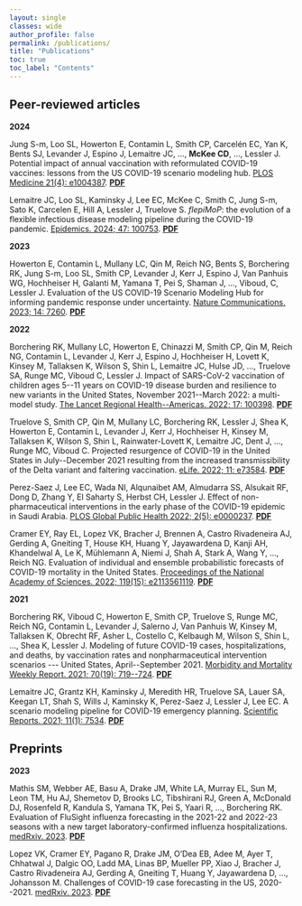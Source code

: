 ```yaml
---
layout: single
classes: wide
author_profile: false
permalink: /publications/
title: "Publications"
toc: true
toc_label: "Contents"
---
```


## Peer-reviewed articles

**2024**

Jung S-m, Loo SL, Howerton E, Contamin L, Smith CP, Carcelén EC, Yan K, Bents SJ, Levander J, Espino J, Lemaitre JC, ..., **McKee CD**, ..., Lessler J. Potential impact of annual vaccination with reformulated COVID-19 vaccines: lessons from the US COVID-19 scenario modeling hub. [PLOS Medicine 21(4): e1004387](https://doi.org/10.1371/journal.pmed.1004387). [**PDF**](https://hopkinsidd.github.io/flepiMoP_site/files/2024_Jung_PLoS_Med.pdf)

Lemaitre JC, Loo SL, Kaminsky J, Lee EC, McKee C, Smith C, Jung S-m, Sato K, Carcelen E, Hill A, Lessler J, Truelove S. *flepiMoP*: the evolution of a flexible infectious disease modeling pipeline during the COVID-19 pandemic. [Epidemics. 2024; 47: 100753](https://doi.org/10.1016/j.epidem.2024.100753). [**PDF**](https://hopkinsidd.github.io/flepiMoP_site/files/2024_Lemaitre_Epidemics.pdf)

**2023**

Howerton E, Contamin L, Mullany LC, Qin M, Reich NG, Bents S, Borchering RK, Jung S-m, Loo SL, Smith CP, Levander J, Kerr J, Espino J, Van Panhuis WG, Hochheiser H, Galanti M, Yamana T, Pei S, Shaman J, ..., Viboud, C, Lessler J. Evaluation of the US COVID-19 Scenario Modeling Hub for informing pandemic response under uncertainty. [Nature Communications. 2023; 14: 7260](https://doi.org/10.1038/s41467-023-42680-x). [**PDF**](https://hopkinsidd.github.io/flepiMoP_site/files/2023_Howerton_Nat_Commun.pdf)

**2022**

Borchering RK, Mullany LC, Howerton E, Chinazzi M, Smith CP, Qin M, Reich NG, Contamin L, Levander J, Kerr J, Espino J, Hochheiser H, Lovett K, Kinsey M, Tallaksen K, Wilson S, Shin L, Lemaitre JC, Hulse JD, ..., Truelove SA, Runge MC, Viboud C, Lessler J. Impact of SARS-CoV-2 vaccination of children ages 5--11 years on COVID-19 disease burden and resilience to new variants in the United States, November 2021--March 2022: a multi-model study. [The Lancet Regional Health--Americas. 2022; 17: 100398](https://doi.org/10.1016/j.lana.2022.100398). [**PDF**](https://hopkinsidd.github.io/flepiMoP_site/files/2022_Borchering_LancetRegHealthAm.pdf)

Truelove S, Smith CP, Qin M, Mullany LC, Borchering RK, Lessler J, Shea K, Howerton E, Contamin L, Levander J, Kerr J, Hochheiser H, Kinsey M, Tallaksen K, Wilson S, Shin L, Rainwater-Lovett K, Lemaitre JC, Dent J, ..., Runge MC, Viboud C. Projected resurgence of COVID-19 in the United States in July--December 2021 resulting from the increased transmissibility of the Delta variant and faltering vaccination. [eLife. 2022; 11: e73584](https://doi.org/10.7554/eLife.73584). [**PDF**](https://hopkinsidd.github.io/flepiMoP_site/files/2022_Truelove_eLife.pdf)

Perez-Saez J, Lee EC, Wada NI, Alqunaibet AM, Almudarra SS, Alsukait RF, Dong D, Zhang Y, El Saharty S, Herbst CH, Lessler J. Effect of non-pharmaceutical interventions in the early phase of the COVID-19 epidemic in Saudi Arabia. [PLOS Global Public Health 2022; 2(5): e0000237](https://doi.org/10.1371/journal.pgph.0000237). [**PDF**](https://hopkinsidd.github.io/flepiMoP_site/files/2022_Perez-Saez_PLOSGlobPublicHealth.pdf)

Cramer EY, Ray EL, Lopez VK, Bracher J, Brennen A, Castro Rivadeneira AJ, Gerding A, Gneiting T, House KH, Huang Y, Jayawardena D, Kanji AH, Khandelwal A, Le K, Mühlemann A, Niemi J, Shah A, Stark A, Wang Y, ..., Reich NG. Evaluation of individual and ensemble probabilistic forecasts of COVID-19 mortality in the United States. [Proceedings of the National Academy of Sciences. 2022; 119(15): e2113561119](https://doi.org/10.1073/pnas.2113561119). [**PDF**](https://hopkinsidd.github.io/flepiMoP_site/files/2022_Cramer_PNAS.pdf)

**2021**

Borchering RK, Viboud C, Howerton E, Smith CP, Truelove S, Runge MC, Reich NG, Contamin L, Levander J, Salerno J, Van Panhuis W, Kinsey M, Tallaksen K, Obrecht RF, Asher L, Costello C, Kelbaugh M, Wilson S, Shin L, ..., Shea K, Lessler J. Modeling of future COVID-19 cases, hospitalizations, and deaths, by vaccination rates and nonpharmaceutical intervention scenarios --- United States, April--September 2021. [Morbidity and Mortality Weekly Report. 2021; 70(19): 719--724](https://doi.org/10.15585%2Fmmwr.mm7019e3). [**PDF**](https://hopkinsidd.github.io/flepiMoP_site/files/2022_Borchering_MMWR.pdf)

Lemaitre JC, Grantz KH, Kaminsky J, Meredith HR, Truelove SA, Lauer SA, Keegan LT, Shah S, Wills J, Kaminsky K, Perez-Saez J, Lessler J, Lee EC. A scenario modeling pipeline for COVID-19 emergency planning. [Scientific Reports. 2021; 11(1): 7534](https://doi.org/10.1038/s41598-021-86811-0). [**PDF**](https://hopkinsidd.github.io/flepiMoP_site/files/2021_Lee_SciRep.pdf)

## Preprints

**2023**

Mathis SM, Webber AE, Basu A, Drake JM, White LA, Murray EL, Sun M, Leon TM, Hu AJ, Shemetov D, Brooks LC, Tibshirani RJ, Green A, McDonald DJ, Rosenfeld R, Kandula S, Yamana TK, Pei S, Yaari R, ..., Borchering RK. Evaluation of FluSight influenza forecasting in the 2021-22 and 2022-23 seasons with a new target laboratory-confirmed influenza hospitalizations. [medRxiv. 2023](https://doi.org/10.1101/2023.12.08.23299726). [**PDF**](https://hopkinsidd.github.io/flepiMoP_site/files/2023_Mathis_medRxiv.pdf)

Lopez VK, Cramer EY, Pagano R, Drake JM, O’Dea EB, Adee M, Ayer T, Chhatwal J, Dalgic OO, Ladd MA, Linas BP, Mueller PP, Xiao J, Bracher J, Castro Rivadeneira AJ, Gerding A, Gneiting T, Huang Y, Jayawardena D, ..., Johansson M. Challenges of COVID-19 case forecasting in the US, 2020--2021. [medRxiv. 2023](https://doi.org/10.1101/2023.05.30.23290732). [**PDF**](https://hopkinsidd.github.io/flepiMoP_site/files/2023_Lopez_medRxiv.pdf)
